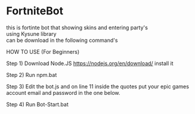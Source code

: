 # FortniteBot
this is fortinte bot that showing skins and entering party's                                                                             
using Kysune library                                                                                                                     
can be download in the following command's


HOW TO USE (For Beginners)

Step 1) Download Node.JS https://nodejs.org/en/download/ install it

Step 2) Run npm.bat

Step 3) Edit the bot.js and on line 11 inside the quotes put your epic games account email and password in the one below.

Step 4) Run Bot-Start.bat

